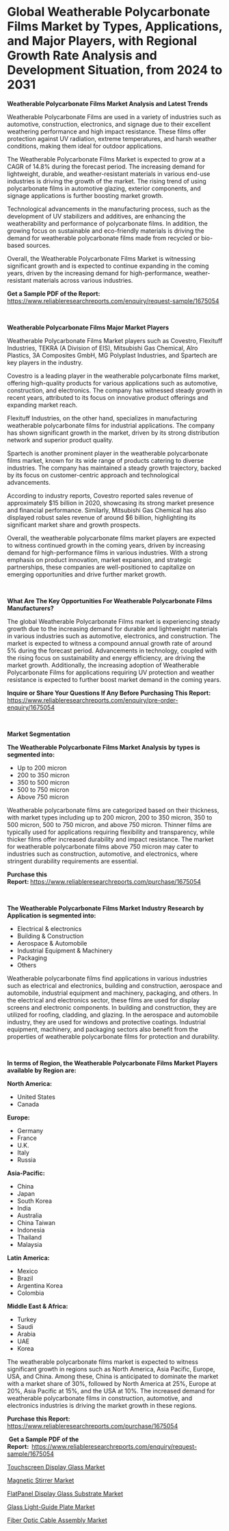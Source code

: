 <p><h1>Global Weatherable Polycarbonate Films Market by Types, Applications, and Major Players, with Regional Growth Rate Analysis and Development Situation, from 2024 to 2031</h1></p><p><strong>Weatherable Polycarbonate Films Market Analysis and Latest Trends</strong></p>
<p><p>Weatherable Polycarbonate Films are used in a variety of industries such as automotive, construction, electronics, and signage due to their excellent weathering performance and high impact resistance. These films offer protection against UV radiation, extreme temperatures, and harsh weather conditions, making them ideal for outdoor applications.</p><p>The Weatherable Polycarbonate Films Market is expected to grow at a CAGR of 14.8% during the forecast period. The increasing demand for lightweight, durable, and weather-resistant materials in various end-use industries is driving the growth of the market. The rising trend of using polycarbonate films in automotive glazing, exterior components, and signage applications is further boosting market growth.</p><p>Technological advancements in the manufacturing process, such as the development of UV stabilizers and additives, are enhancing the weatherability and performance of polycarbonate films. In addition, the growing focus on sustainable and eco-friendly materials is driving the demand for weatherable polycarbonate films made from recycled or bio-based sources.</p><p>Overall, the Weatherable Polycarbonate Films Market is witnessing significant growth and is expected to continue expanding in the coming years, driven by the increasing demand for high-performance, weather-resistant materials across various industries.</p></p>
<p><strong>Get a Sample PDF of the Report:&nbsp;</strong> <a href="https://www.reliableresearchreports.com/enquiry/request-sample/1675054">https://www.reliableresearchreports.com/enquiry/request-sample/1675054</a></p>
<p>&nbsp;</p>
<p><strong>Weatherable Polycarbonate Films Major Market Players</strong></p>
<p><p>Weatherable Polycarbonate Films Market players such as Covestro, Flexituff Industries, TEKRA (A Division of EIS), Mitsubishi Gas Chemical, Alro Plastics, 3A Composites GmbH, MG Polyplast Industries, and Spartech are key players in the industry.</p><p>Covestro is a leading player in the weatherable polycarbonate films market, offering high-quality products for various applications such as automotive, construction, and electronics. The company has witnessed steady growth in recent years, attributed to its focus on innovative product offerings and expanding market reach.</p><p>Flexituff Industries, on the other hand, specializes in manufacturing weatherable polycarbonate films for industrial applications. The company has shown significant growth in the market, driven by its strong distribution network and superior product quality.</p><p>Spartech is another prominent player in the weatherable polycarbonate films market, known for its wide range of products catering to diverse industries. The company has maintained a steady growth trajectory, backed by its focus on customer-centric approach and technological advancements.</p><p>According to industry reports, Covestro reported sales revenue of approximately $15 billion in 2020, showcasing its strong market presence and financial performance. Similarly, Mitsubishi Gas Chemical has also displayed robust sales revenue of around $6 billion, highlighting its significant market share and growth prospects.</p><p>Overall, the weatherable polycarbonate films market players are expected to witness continued growth in the coming years, driven by increasing demand for high-performance films in various industries. With a strong emphasis on product innovation, market expansion, and strategic partnerships, these companies are well-positioned to capitalize on emerging opportunities and drive further market growth.</p></p>
<p>&nbsp;</p>
<p><strong>What Are The Key Opportunities For Weatherable Polycarbonate Films Manufacturers?</strong></p>
<p><p>The global Weatherable Polycarbonate Films market is experiencing steady growth due to the increasing demand for durable and lightweight materials in various industries such as automotive, electronics, and construction. The market is expected to witness a compound annual growth rate of around 5% during the forecast period. Advancements in technology, coupled with the rising focus on sustainability and energy efficiency, are driving the market growth. Additionally, the increasing adoption of Weatherable Polycarbonate Films for applications requiring UV protection and weather resistance is expected to further boost market demand in the coming years.</p></p>
<p><strong>Inquire or Share Your Questions If Any Before Purchasing This Report:</strong> <a href="https://www.reliableresearchreports.com/enquiry/pre-order-enquiry/1675054">https://www.reliableresearchreports.com/enquiry/pre-order-enquiry/1675054</a></p>
<p>&nbsp;</p>
<p><strong>Market Segmentation</strong></p>
<p><strong>The Weatherable Polycarbonate Films Market Analysis by types is segmented into:</strong></p>
<p><ul><li>Up to 200 micron</li><li>200 to 350 micron</li><li>350 to 500 micron</li><li>500 to 750 micron</li><li>Above 750 micron</li></ul></p>
<p><p>Weatherable polycarbonate films are categorized based on their thickness, with market types including up to 200 micron, 200 to 350 micron, 350 to 500 micron, 500 to 750 micron, and above 750 micron. Thinner films are typically used for applications requiring flexibility and transparency, while thicker films offer increased durability and impact resistance. The market for weatherable polycarbonate films above 750 micron may cater to industries such as construction, automotive, and electronics, where stringent durability requirements are essential.</p></p>
<p><strong>Purchase this Report:&nbsp;</strong><a href="https://www.reliableresearchreports.com/purchase/1675054">https://www.reliableresearchreports.com/purchase/1675054</a></p>
<p>&nbsp;</p>
<p><strong>The Weatherable Polycarbonate Films Market Industry Research by Application is segmented into:</strong></p>
<p><ul><li>Electrical & electronics</li><li>Building & Construction</li><li>Aerospace & Automobile</li><li>Industrial Equipment & Machinery</li><li>Packaging</li><li>Others</li></ul></p>
<p><p>Weatherable polycarbonate films find applications in various industries such as electrical and electronics, building and construction, aerospace and automobile, industrial equipment and machinery, packaging, and others. In the electrical and electronics sector, these films are used for display screens and electronic components. In building and construction, they are utilized for roofing, cladding, and glazing. In the aerospace and automobile industry, they are used for windows and protective coatings. Industrial equipment, machinery, and packaging sectors also benefit from the properties of weatherable polycarbonate films for protection and durability.</p></p>
<p>&nbsp;</p>
<p><strong>In terms of Region, the Weatherable Polycarbonate Films Market Players available by Region are:</strong></p>
<p>
    <p> <strong> North America: </strong>
        <ul>
            <li>United States</li>
            <li>Canada</li>
        </ul>
        </p> 
    <p> <strong> Europe: </strong>
        <ul>
            <li>Germany</li>
            <li>France</li>
            <li>U.K.</li>
            <li>Italy</li>
            <li>Russia</li>
        </ul>
        </p> 
    <p> <strong> Asia-Pacific: </strong>
        <ul>
            <li>China</li>
            <li>Japan</li>
            <li>South Korea</li>
            <li>India</li>
            <li>Australia</li>
            <li>China Taiwan</li>
            <li>Indonesia</li>
            <li>Thailand</li>
            <li>Malaysia</li>
        </ul>
        </p> 
    <p> <strong> Latin America: </strong>
        <ul>
            <li>Mexico</li>
            <li>Brazil</li>
            <li>Argentina Korea</li>
            <li>Colombia</li>
        </ul>
        </p> 
    <p> <strong> Middle East & Africa: </strong>
        <ul>
            <li>Turkey</li>
            <li>Saudi</li>
            <li>Arabia</li>
            <li>UAE</li>
            <li>Korea</li>
        </ul>
    </p>
    </p>
<p><p>The weatherable polycarbonate films market is expected to witness significant growth in regions such as North America, Asia Pacific, Europe, USA, and China. Among these, China is anticipated to dominate the market with a market share of 30%, followed by North America at 25%, Europe at 20%, Asia Pacific at 15%, and the USA at 10%. The increased demand for weatherable polycarbonate films in construction, automotive, and electronics industries is driving the market growth in these regions.</p></p>
<p><strong>Purchase this Report: </strong><a href="https://www.reliableresearchreports.com/purchase/1675054">https://www.reliableresearchreports.com/purchase/1675054</a></p>
<p>&nbsp;<strong>Get a Sample PDF of the Report:&nbsp;&nbsp;</strong><a href="https://www.reliableresearchreports.com/enquiry/request-sample/1675054">https://www.reliableresearchreports.com/enquiry/request-sample/1675054</a></p>
<p><strong></strong></p>
<p><p><a href="https://github.com/RickHolmes3/Market-Research-Report-List-3/blob/main/touchscreen-display-glass-market.md">Touchscreen Display Glass Market</a></p><p><a href="https://github.com/jsmusil/Market-Research-Report-List-2/blob/main/magnetic-stirrer-market.md">Magnetic Stirrer Market</a></p><p><a href="https://github.com/Alonsoolds3wq1d81czn8rbol/Market-Research-Report-List-1/blob/main/flatpanel-display-glass-substrate-market.md">FlatPanel Display Glass Substrate Market</a></p><p><a href="https://github.com/bmorecock/Market-Research-Report-List-2/blob/main/glass-light-guide-plate-market.md">Glass Light-Guide Plate Market</a></p><p><a href="https://github.com/yemakinde/Market-Research-Report-List-1/blob/main/fiber-optic-cable-assembly-market.md">Fiber Optic Cable Assembly Market</a></p></p>